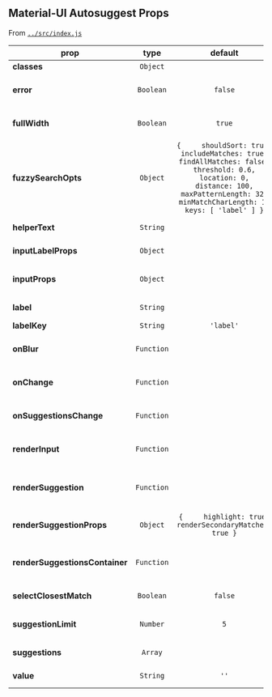 ## Material-UI Autosuggest Props
From [`../src/index.js`](../src/index.js)

prop | type | default | required | description
---- | :----: | :-------: | :--------: | -----------
**classes** | `Object` |  | ✔ | 
**error** | `Boolean` | `false` |  | Whether or not the input should have error stylings
**fullWidth** | `Boolean` | `true` |  | Whether or not the input should be rendered at full width
**fuzzySearchOpts** | `Object` | `{     shouldSort: true,     includeMatches: true,     findAllMatches: false,     threshold: 0.6,     location: 0,     distance: 100,     maxPatternLength: 32,     minMatchCharLength: 1,     keys: [ 'label' ] }` |  | @see http://fusejs.io/#live-demo
**helperText** | `String` |  |  | The helper text of the input element
**inputLabelProps** | `Object` |  |  | Additional props for the inputLabel
**inputProps** | `Object` |  |  | Addition inputProps for the input component
**label** | `String` |  |  | The label for the rendered component
**labelKey** | `String` | `'label'` |  | 
**onBlur** | `Function` |  |  | The function to call when the input element blurs
**onChange** | `Function` |  | ✔ | The function to call when the value is changed
**onSuggestionsChange** | `Function` |  |  | A function to call when suggestions are changed
**renderInput** | `Function` |  |  | A custom function for rendering the input component
**renderSuggestion** | `Function` |  |  | A custom function for rendering an individual suggestion element
**renderSuggestionProps** | `Object` | `{     highlight: true,     renderSecondaryMatches: true }` |  | Props used by the `renderSuggestion` function
**renderSuggestionsContainer** | `Function` |  |  | A custom function for rendering the suggestion containing element
**selectClosestMatch** | `Boolean` | `false` |  | Select the closest match onBlur
**suggestionLimit** | `Number` | `5` |  | The number of suggestions to render
**suggestions** | `Array` |  | ✔ | The array of suggestions
**value** | `String` | `''` |  | The value of the input
